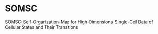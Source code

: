 # SOMSC

SOMSC: Self-Organization-Map for High-Dimensional Single-Cell Data of Cellular States and Their Transitions
